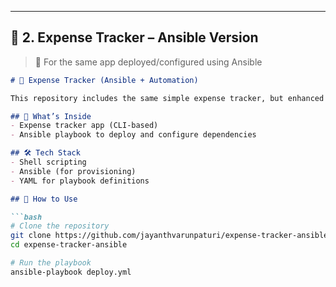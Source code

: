
---

## 📁 2. **Expense Tracker – Ansible Version**

> 📂 For the same app deployed/configured using Ansible

```markdown
# 💸 Expense Tracker (Ansible + Automation)

This repository includes the same simple expense tracker, but enhanced with an Ansible playbook for automated deployment/configuration.

## 🚀 What’s Inside
- Expense tracker app (CLI-based)
- Ansible playbook to deploy and configure dependencies

## 🛠️ Tech Stack
- Shell scripting
- Ansible (for provisioning)
- YAML for playbook definitions

## 🧪 How to Use

```bash
# Clone the repository
git clone https://github.com/jayanthvarunpaturi/expense-tracker-ansible.git
cd expense-tracker-ansible

# Run the playbook
ansible-playbook deploy.yml
